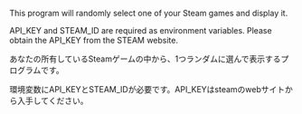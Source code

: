 This program will randomly select one of your Steam games and display it.

API_KEY and STEAM_ID are required as environment variables. Please obtain the API_KEY from the STEAM website.

あなたの所有しているSteamゲームの中から、1つランダムに選んで表示するプログラムです。

環境変数にAPI_KEYとSTEAM_IDが必要です。API_KEYはsteamのwebサイトから入手してください。
